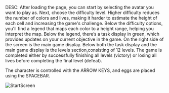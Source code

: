 DESC:
After loading the page, you can start by selecting the avatar you want to play as. 
Next, choose the difficulty level. Higher difficulty reduces the number of colors and lives, making it harder to estimate the height of each cell and increasing the game's challenge.
Below the difficulty options, you'll find a legend that maps each color to a height range, helping you interpret the map.
Below the legend, there’s a task display in green, which provides updates on your current objective in the game.
On the right side of the screen is the main game display.
Below both the task display and the main game display is the levels section,consisting of 12 levels. The game is completed either by successfully finishing 
all levels (victory) or losing all lives before completing the final level (defeat).

The character is controlled with the ARROW KEYS, and eggs are placed using the SPACEBAR.

![StartScreen](https://github.com/user-attachments/assets/b8cecbbb-0e17-49c3-a6d8-81b08f7c43a3)
